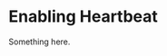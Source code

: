 [title]: # (Enabling Heartbeat)
[tags]: # (XXX)
[priority]: # (787)
# Enabling Heartbeat
Something here.
